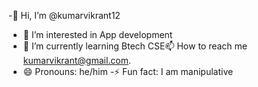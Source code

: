 -👋 Hi, I’m @kumarvikrant12
- 👀 I’m interested in App development 
- 🌱 I’m currently learning Btech CSE📫 How to reach me kumarvikrant@gmail.com.
- 😄 Pronouns: he/him
-⚡ Fun fact: I am manipulative 

<!---
kumarvikrant12/kumarvikrant12 is a ✨ special ✨ repository because its `README.md` (this file) appears on your GitHub profile.
You can click the Preview link to take a look at your changes.
--->
